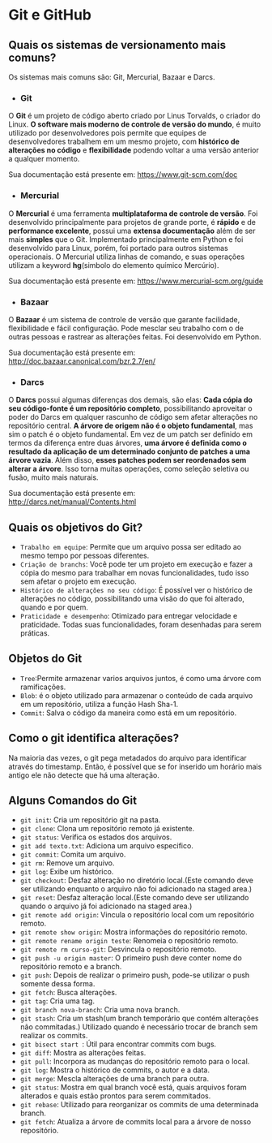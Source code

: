 # Git e GitHub

## Quais os sistemas de versionamento mais comuns?
Os sistemas mais comuns são: Git, Mercurial, Bazaar e Darcs.

* ### Git
O **Git** é um projeto de código aberto criado por Linus Torvalds, o criador do Linux. **O software mais moderno de controle de versão do mundo**, é muito utilizado por desenvolvedores pois permite que equipes de desenvolvedores trabalhem em um mesmo projeto, com **histórico de alterações no código** e **flexibilidade** podendo voltar a uma versão anterior a qualquer momento.

Sua documentação está presente em: https://www.git-scm.com/doc

* ### Mercurial
O **Mercurial** é uma ferramenta **multiplataforma de controle de versão**. Foi desenvolvido principalmente para projetos de grande porte, é **rápido** e de **performance excelente**, possui uma **extensa documentação** além de ser mais **simples** que o Git. Implementado principalmente em Python e foi desenvolvido para Linux, porém, foi portado para outros sistemas operacionais. O Mercurial utiliza linhas de comando, e suas operações utilizam a keyword **hg**(simbolo do elemento químico Mercúrio).

Sua documentação está presente em: <https://www.mercurial-scm.org/guide>

* ### Bazaar
O **Bazaar** é um sistema de controle de versão que garante facilidade, flexibilidade e fácil configuração. Pode mesclar seu trabalho com o de outras pessoas e rastrear as alterações feitas. Foi desenvolvido em Python.

Sua documentação está presente em: <http://doc.bazaar.canonical.com/bzr.2.7/en/>

* ### Darcs
O **Darcs** possui algumas diferenças dos demais, são elas: **Cada cópia do seu código-fonte é um repositório completo**, possibilitando aproveitar o poder do Darcs em qualquer rascunho de código sem afetar alterações no repositório central. **A árvore de origem não é o objeto fundamental**, mas sim o patch é o objeto fundamental. Em vez de um patch ser definido em termos da diferença entre duas árvores, **uma árvore é definida como o resultado da aplicação de um determinado conjunto de patches a uma árvore vazia**. Além disso, **esses patches podem ser reordenados sem alterar a árvore**. Isso torna muitas operações, como seleção seletiva ou fusão, muito mais naturais. 

Sua documentação está presente em: <http://darcs.net/manual/Contents.html>

## Quais os objetivos do Git?

* ```Trabalho em equipe```: Permite que um arquivo possa ser editado ao mesmo tempo por pessoas diferentes. 
* ```Criação de branchs```: Você pode ter um projeto em execução e fazer a cópia do mesmo para trabalhar em novas funcionalidades, tudo isso sem afetar o projeto em execução. 
* ```Histórico de alterações no seu código```: É possível ver o histórico de alterações no código, possibilitando uma visão do que foi alterado, quando e por quem.
*  ```Praticidade e desempenho```: Otimizado para entregar velocidade e praticidade. Todas suas funcionalidades, foram desenhadas para serem práticas.

## Objetos do Git
* ```Tree```:Permite armazenar varios arquivos juntos, é como uma árvore com ramificações.
* ```Blob```: é o objeto utilizado para armazenar o conteúdo de cada arquivo em um repositório, utiliza a função Hash Sha-1.
* ```Commit```: Salva o código da maneira como está em um repositório.



## Como o git identifica alterações?
Na maioria das vezes, o git pega metadados do arquivo para identificar através do timestamp. Então, é possível que se for inserido um horário mais antigo ele não detecte que há uma alteração.

## Alguns Comandos do Git

* ```git init```: Cria um repositório git na pasta. 
* ```git clone```: Clona um repositório remoto já existente.
* ```git status```: Verifica os estados dos arquivos.
* ```git add texto.txt```: Adiciona um arquivo especifico.
* ```git commit```: Comita um arquivo.
* ```git rm```: Remove um arquivo.
* ```git log```: Exibe um histórico.
* ```git checkout```: Desfaz alteração no diretório local.(Este comando deve ser utilizando enquanto o arquivo não foi adicionado na staged area.)
* ```git reset```: Desfaz alteração local.(Este comando deve ser utilizando quando o arquivo já foi adicionado na staged area.)
* ```git remote add origin```: Vincula o repositório local com um repositório remoto.
* ```git remote show origin```: Mostra informações do repositório remoto.
* ```git remote rename origin teste```: Renomeia o repositório remoto.
* ```git remote rm curso-git```: Desvincula o repositório remoto.
* ```git push -u origin master```: O primeiro push deve conter nome do repositório remoto e a branch.
* ```git push```: Depois de realizar o primeiro push, pode-se utilizar o push somente dessa forma.
* ```git fetch```: Busca alterações.
* ```git tag```: Cria uma tag.
* ```git branch nova-branch```: Cria uma nova branch.
* ```git stash```: Cria um stash(um branch temporário que contém alterações não commitadas.) Utilizado quando é necessário trocar de branch sem realizar os commits.
* ```git bisect start ```: Útil para encontrar commits com bugs.
* ```git diff```: Mostra as alterações feitas.
* ```git pull```: Incorpora as mudanças do repositório remoto para o local.
* ```git log```: Mostra o histórico de commits, o autor e a data.
* ```git merge```: Mescla alterações de uma branch para outra.
* ```git status```: Mostra em qual branch você está, quais arquivos foram alterados e quais estão prontos para serem commitados.
* ```git rebase```: Utilizado para reorganizar os commits de uma determinada branch.
* ```git fetch```: Atualiza a árvore de commits local para a árvore de nosso repositório.
